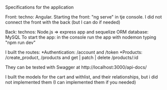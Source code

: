 Specifications for the application


Front: techno: Angular. 
Starting the front: "ng serve" in tje console.
I did not connect the front with the back (but I can do if needed)


Back: technos: Node.js => express app and sequelize ORM 
database: MySQL 
To start the app: in the console run the app with nodemon typing "npm run dev" 

I built the routes: 
*Authentication: /account and /token 
*Products:  /create_product, /products and get | patch | delete /products/:id

They can be tested with Swagger at http://localhost:3000/api-docs/

I built the models for the cart and withlist, and their relationships, but i did not implemented them (I can implemented them if you needed)